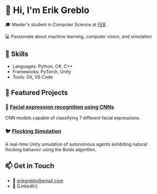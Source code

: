 # 👋 Hi, I'm Erik Greblo

🎓 Master's student in Computer Science at [FER](https://www.fer.unizg.hr/)

💻 Passionate about machine learning, computer vision, and simulation  

## 🧰 Skills
- Languages: Python, C#, C++
- Frameworks: PyTorch, Unity
- Tools: Git, VS Code

## 📌 Featured Projects

### 🧠 [Facial expression recognition using CNNs](https://github.com/egreblo/facial-expression-recognition)
CNN models capable of classifying 7 different facial expressions.

### 🐦 [Flocking Simulation](https://github.com/egreblo/flocking-simulation)
A real-time Unity simulation of autonomous agents exhibiting natural flocking behavior using the Boids algorithm.

## 📫 Get in Touch
- 📧 erikgreblo@email.com
- 🔗 [LinkedIn]
